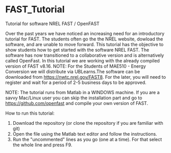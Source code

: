 # FAST_Tutorial
Tutorial for software NREL FAST / OpenFAST

Over the past years we have noticed an increasing need for an introductory tutorial for FAST. The students often go the the NREL website, dowload the software, and are unable to move forward. This tutorial has the objective to show students how to get started with the software NREL FAST.  The software has now transitioned to a collaborative version and is alternatively called OpenFast. In this tutorial we are working with the already compiled version of FAST v8.16.  NOTE: For the Students of MAE510 - Energy Conversion we will distribute via UBLearns.The software can be downloaded from https://nwtc.nrel.gov/FAST8. For the later, you will need to register and wait for a period of 2-5 business days to be approved.

NOTE: The tutorial runs from Matlab in a WINDOWS machine. If you are a savvy Mac/Linux user you can skip the installation part and go to https://github.com/openfast and compile your own version of FAST.

How to run this tutorial:

1. Download the repository (or clone the repository if you are familiar with git)
2. Open the file using the Matlab text editor and follow the instructions.
3. Run the "uncommented" lines as you go (one at a time). For that select the whole line and press F9.
